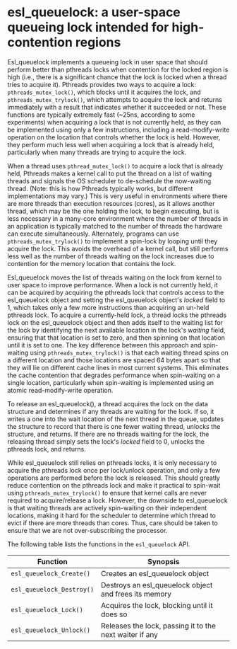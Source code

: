 # esl_queuelock: a user-space queueing lock intended for high-contention regions

Esl_queuelock implements a queueing lock in user space that should perform better than pthreads locks when contention for the locked region is high (i.e., there is a significant chance that the lock is locked when a thread tries to acquire it).  Pthreads provides two ways to acquire a lock: `pthreads_mutex_lock()`, which blocks until it acquires the lock, and `pthreads_mutex_trylock()`, which attempts to acquire the lock and returns immediately with a result that indicates whether it succeeded or not.  These functions are typically extremely fast (~25ns, according to some experiments) when acquiring a lock that is not currently held, as they can be implemented using only a few instructions, including a read-modify-write operation on the location that controls whether the lock is held.  However, they perform much less well when acquiring a lock that is already held, particularly when many threads are trying to acquire the lock.

When a thread uses `pthread_mutex_lock()` to acquire a lock that is already held, Pthreads makes a kernel call to put the thread on a list of waiting threads and signals the OS scheduler to de-schedule the now-waiting thread. (Note: this is how Pthreads typically works, but different implementations may vary.)  This is very useful in environments where there are more threads than execution resources (cores), as it allows another thread, which may be the one holding the lock, to begin executing, but is less necessary in a many-core environment where the number of threads in an application is typically matched to the number of threads the hardware can execute simultaneously.  Alternately, programs can use `pthreads_mutex_trylock()` to implement a spin-lock by looping until they acquire the lock.  This avoids the overhead of a kernel call, but still performs less well as the number of threads waiting on the lock increases due to contention for the memory location that contains the lock.

Esl_queuelock moves the list of threads waiting on the lock from kernel to user space to improve performance.  When a lock is not currently held, it can be acquired by acquiring the pthreads lock that controls access to the esl_queuelock object and setting the esl_queuelock object's *locked* field to 1, which takes only a few more instructions than acquiring an un-held pthreads lock.  To acquire a currently-held lock, a thread locks the pthreads lock on the esl_queuelock object and then adds itself to the waiting list for the lock by identifying the next available location in the lock's *waiting* field, ensuring that that location is set to zero, and then spinning on that location until it is set to one.  The key difference between this approach and spin-waiting using `pthreads_mutex_trylock()` is that each waiting thread spins on a different location and those locations are spaced 64 bytes apart so that they will lie on different cache lines in most current systems.  This eliminates the cache contention that degrades performance when spin-waiting on a single location, particularly when spin-waiting is implemented using an atomic read-modify-write operation.

To release an esl_queuelock(), a thread acquires the lock on the data structure and determines if any threads are waiting for the lock.  If so, it writes a one into the wait location of the next thread in the queue, updates the structure to record that there is one fewer waiting thread, unlocks the structure, and returns.  If there are no threads waiting for the lock, the releasing thread simply sets the lock's *locked* field to 0, unlocks the pthreads lock, and returns.

While esl_queuelock still relies on pthreads locks, it is only necessary to acquire the pthreads lock once per lock/unlock operation, and only a few operations are performed before the lock is released.  This should greatly reduce contention on the pthreads lock and make it practical to spin-wait using `pthreads_mutex_trylock()` to ensure that kernel calls are never required to acquire/release a lock.  However, the downside to esl_queuelock is that waiting threads are actively spin-waiting on their independent locations, making it hard for the scheduler to determine which thread to evict if there are more threads than cores.  Thus, care should be taken to ensure that we are not over-subscribing the processor.

The following table lists the functions in the `esl_queuelock` API.

| Function                       | Synopsis                                                     |
|--------------------------------|--------------------------------------------------------------|
| `esl_queuelock_Create()`       | Creates an esl_queuelock object                              |
| `esl_queuelock_Destroy()`      | Destroys an esl_queuelock object and frees its memory        |
| `esl_queuelock_Lock()`         | Acquires the lock, blocking until it does so                  |
| `esl_queuelock_Unlock()`       | Releases the lock, passing it to the next waiter if any      |

